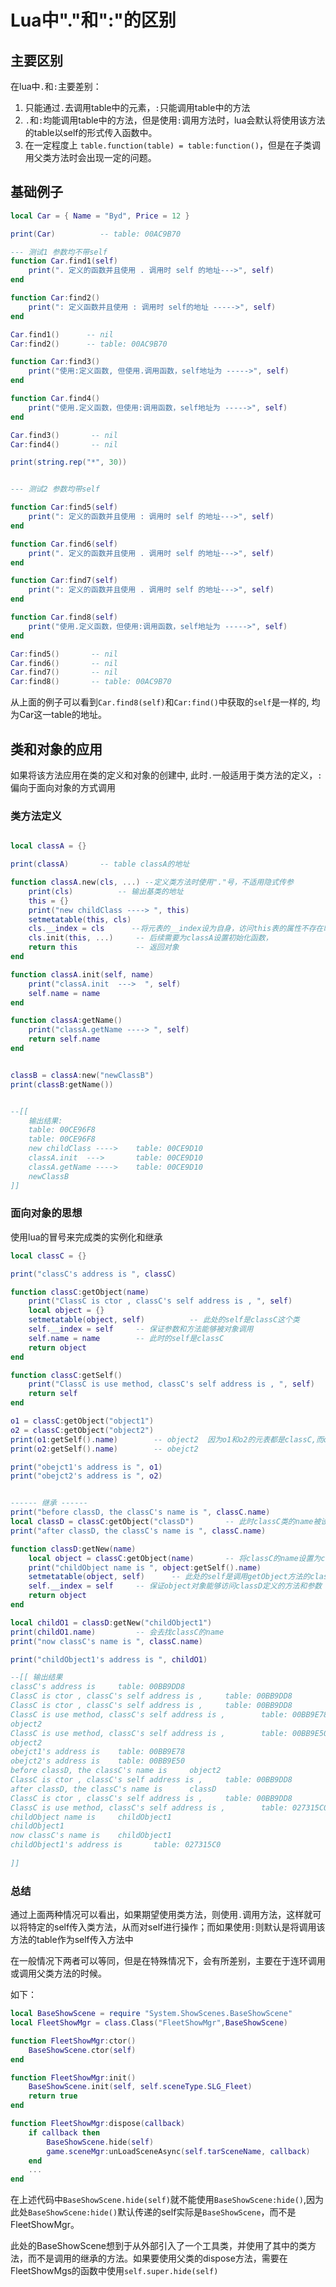 # Lua中"."和":"的区别

## 主要区别
在lua中`.`和`:`主要差别：
1. 只能通过`.`去调用table中的元素，`:`只能调用table中的方法
2. `.`和`:`均能调用table中的方法，但是使用`:`调用方法时，lua会默认将使用该方法的table以self的形式传入函数中。
3. 在一定程度上 `table.function(table) = table:function()`，但是在子类调用父类方法时会出现一定的问题。


## 基础例子


```lua
local Car = { Name = "Byd", Price = 12 }

print(Car)          -- table: 00AC9B70

--- 测试1 参数均不带self
function Car.find1(self)
    print(". 定义的函数并且使用 . 调用时 self 的地址--->", self)
end

function Car:find2()
    print(": 定义函数并且使用 : 调用时 self的地址 ----->", self)
end

Car.find1()      -- nil
Car:find2()      -- table: 00AC9B70

function Car:find3()
    print("使用:定义函数, 但使用.调用函数，self地址为 ----->", self)
end

function Car.find4()
    print("使用.定义函数，但使用:调用函数，self地址为 ----->", self)
end

Car.find3()       -- nil
Car:find4()       -- nil

print(string.rep("*", 30))


--- 测试2 参数均带self

function Car:find5(self)
    print(": 定义的函数并且使用 : 调用时 self 的地址--->", self)
end

function Car.find6(self)
    print(". 定义的函数并且使用 . 调用时 self 的地址--->", self)
end

function Car:find7(self)
    print(": 定义的函数并且使用 . 调用时 self 的地址--->", self)
end

function Car.find8(self)
    print("使用.定义函数，但使用:调用函数，self地址为 ----->", self)
end

Car:find5()       -- nil
Car.find6()       -- nil
Car.find7()       -- nil
Car:find8()       -- table: 00AC9B70
```

从上面的例子可以看到`Car.find8(self)`和`Car:find()`中获取的`self`是一样的, 均为Car这一table的地址。


## 类和对象的应用

如果将该方法应用在类的定义和对象的创建中, 此时`.`一般适用于类方法的定义，`:`偏向于面向对象的方式调用


### 类方法定义

```lua

local classA = {}

print(classA)       -- table classA的地址

function classA.new(cls, ...) --定义类方法时使用"."号，不适用隐式传参
    print(cls)          -- 输出基类的地址
    this = {}
    print("new childClass ----> ", this)
    setmetatable(this, cls)
    cls.__index = cls      --将元表的__index设为自身，访问this表的属性不存在时会搜索元表
    cls.init(this, ...)     -- 后续需要为classA设置初始化函数，
    return this             -- 返回对象
end

function classA.init(self, name)
    print("classA.init  --->  ", self)
    self.name = name
end

function classA:getName()
    print("classA.getName ----> ", self)
    return self.name
end


classB = classA:new("newClassB")
print(classB:getName())


--[[ 
    输出结果:
    table: 00CE96F8
    table: 00CE96F8
    new childClass ---->    table: 00CE9D10
    classA.init  --->       table: 00CE9D10
    classA.getName ---->    table: 00CE9D10
    newClassB
]]

```


### 面向对象的思想

使用lua的冒号来完成类的实例化和继承

```lua
local classC = {}

print("classC's address is ", classC)

function classC:getObject(name)
    print("ClassC is ctor , classC's self address is , ", self)
    local object = {}
    setmetatable(object, self)          -- 此处的self是classC这个类
    self.__index = self     -- 保证参数和方法能够被对象调用
    self.name = name        -- 此时的self是classC
    return object
end

function classC:getSelf()
    print("ClassC is use method, classC's self address is , ", self)
    return self
end

o1 = classC:getObject("object1")
o2 = classC:getObject("object2")
print(o1:getSelf().name)        -- object2  因为o1和o2的元表都是classC,而o2将classC的name定义为了obejct2
print(o2:getSelf().name)        -- obejct2

print("obejct1's address is ", o1)
print("obejct2's address is ", o2)


------ 继承 ------
print("before classD, the classC's name is ", classC.name)
local classD = classC:getObject("classD")       -- 此时classC类的name被设置为了classD
print("after classD, the classC's name is ", classC.name)

function classD:getNew(name)
    local object = classC:getObject(name)       -- 将classC的name设置为childObject1
    print("childObject name is ", object:getSelf().name)
    setmetatable(object, self)      -- 此处的self是调用getObject方法的classD这个类
    self.__index = self     -- 保证object对象能够访问classD定义的方法和参数
    return object
end

local childO1 = classD:getNew("childObject1")
print(childO1.name)         -- 会去找classC的name
print("now classC's name is ", classC.name)

print("childObject1's address is ", childO1)

--[[ 输出结果
classC's address is     table: 00BB9DD8
ClassC is ctor , classC's self address is ,     table: 00BB9DD8
ClassC is ctor , classC's self address is ,     table: 00BB9DD8
ClassC is use method, classC's self address is ,        table: 00BB9E78
object2
ClassC is use method, classC's self address is ,        table: 00BB9E50
object2
obejct1's address is    table: 00BB9E78
obejct2's address is    table: 00BB9E50
before classD, the classC's name is     object2
ClassC is ctor , classC's self address is ,     table: 00BB9DD8
after classD, the classC's name is      classD
ClassC is ctor , classC's self address is ,     table: 00BB9DD8
ClassC is use method, classC's self address is ,        table: 027315C0
childObject name is     childObject1
childObject1
now classC's name is    childObject1
childObject1's address is       table: 027315C0
    
]]

```

### 总结

通过上面两种情况可以看出，如果期望使用类方法，则使用`.`调用方法，这样就可以将特定的self传入类方法，从而对self进行操作；而如果使用`:`则默认是将调用该方法的table作为self传入方法中

在一般情况下两者可以等同，但是在特殊情况下，会有所差别，主要在于连环调用或调用父类方法的时候。

如下：
```lua
local BaseShowScene = require "System.ShowScenes.BaseShowScene"
local FleetShowMgr = class.Class("FleetShowMgr",BaseShowScene)

function FleetShowMgr:ctor()
    BaseShowScene.ctor(self)
end

function FleetShowMgr:init()
    BaseShowScene.init(self, self.sceneType.SLG_Fleet)
    return true
end

function FleetShowMgr:dispose(callback)
    if callback then
        BaseShowScene.hide(self)
        game.sceneMgr:unLoadSceneAsync(self.tarSceneName, callback)
    end
    ...
end
```

在上述代码中`BaseShowScene.hide(self)`就不能使用`BaseShowScene:hide()`,因为此处`BaseShowScene:hide()`默认传递的self实际是`BaseShowScene`，而不是FleetShowMgr。

此处的BaseShowScene想到于从外部引入了一个工具类，并使用了其中的类方法，而不是调用的继承的方法。如果要使用父类的dispose方法，需要在FleetShowMgs的函数中使用`self.super.hide(self)`

